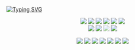 <a href="https://git.io/typing-svg"><img src="https://readme-typing-svg.herokuapp.com?font=Fira+Code&pause=1000&center=true&vCenter=true&width=435&lines=Hi%2C+I'm+Reza...;A+developer+who+is+always+learning.;" alt="Typing SVG" /></a>


<p>
<div align="center">
  <img src="https://img.shields.io/badge/HTML5-F26624.svg?style=for-the-badge&logo=html5&logoColor=white">
  <img src="https://img.shields.io/badge/CSS-2465F1.svg?style=for-the-badge&logo=CSS3&logoColor=white">
  <img src="https://img.shields.io/badge/Sass-CC6699.svg?style=for-the-badge&logo=sass&logoColor=white">
  <img src="https://img.shields.io/badge/Tailwind CSS-38B2AC.svg?style=for-the-badge&logo=tailwind-css&logoColor=white">
  <img src="https://img.shields.io/badge/Bootstrap-7952B3.svg?style=for-the-badge&logo=bootstrap&logoColor=white">
  <img src="https://img.shields.io/badge/CSS-2465F1.svg?style=for-the-badge&logo=CSS3&logoColor=white">
  <div align="center">
    <img src="https://img.shields.io/badge/JavaScript-000000.svg?style=for-the-badge&logo=javascript&logoColor=F7E017">
    <img src="https://img.shields.io/badge/React-61DAFB.svg?style=for-the-badge&logo=react&logoColor=white">
    <img style="opacity:0.5" id="nextjs-badge" src="https://img.shields.io/badge/Next.js-000000.svg?style=for-the-badge&logo=next.js&logoColor=white">
    <img src="https://img.shields.io/badge/TypeScript-3178C6.svg?style=for-the-badge&logo=typescript&logoColor=white">
</div>
</div>
</p>

<p>
<div align="center">
  <img src="https://img.shields.io/badge/adobephotoshop-%2331A8FF.svg?style=for-the-badge&logo=adobephotoshop&logoColor=white">
  <img src="https://img.shields.io/badge/Postman-FF6C37?style=for-the-badge&logo=postman&logoColor=white">
  <img src="https://img.shields.io/badge/Vite-646CFF.svg?style=for-the-badge&logo=vite&logoColor=white">
  <img src="https://img.shields.io/badge/NPM-CB3837.svg?style=for-the-badge&logo=npm&logoColor=white">
  <img src="https://img.shields.io/badge/Yarn-2C8EBB.svg?style=for-the-badge&logo=yarn&logoColor=white">
  <img src="https://img.shields.io/badge/Git-F05032.svg?style=for-the-badge&logo=git&logoColor=white">
  <img src="https://img.shields.io/badge/GitHub-181717.svg?style=for-the-badge&logo=github&logoColor=white">
</div>
</p>
